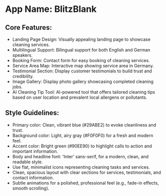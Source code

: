 # **App Name**: BlitzBlank

## Core Features:

- Landing Page Design: Visually appealing landing page to showcase cleaning services.
- Multilingual Support: Bilingual support for both English and German speakers.
- Booking Form: Contact form for easy booking of cleaning services.
- Service Area Map: Interactive map showing service area in Germany.
- Testimonial Section: Display customer testimonials to build trust and credibility.
- Image Gallery: Display photo gallery showcasing completed cleaning jobs.
- AI Cleaning Tip Tool: AI-powered tool that offers tailored cleaning tips based on user location and prevalent local allergens or pollutants.

## Style Guidelines:

- Primary color: Clean, vibrant blue (#29ABE2) to evoke cleanliness and trust.
- Background color: Light, airy gray (#F0F0F0) for a fresh and modern feel.
- Accent color: Bright green (#90EE90) to highlight calls to action and important information.
- Body and headline font: 'Inter' sans-serif, for a modern, clean, and readable style.
- Use flat, minimalist icons representing cleaning tasks and services.
- Clean, spacious layout with clear sections for services, testimonials, and contact information.
- Subtle animations for a polished, professional feel (e.g., fade-in effects, smooth scrolling).